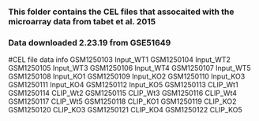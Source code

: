 ### This folder contains the CEL files that assocaited with the microarray data from tabet et al. 2015

### Data downloaded 2.23.19 from GSE51649

#CEL file data info 
GSM1250103	Input_WT1
GSM1250104	Input_WT2
GSM1250105	Input_WT3
GSM1250106	Input_WT4
GSM1250107	Input_WT5
GSM1250108	Input_KO1
GSM1250109	Input_KO2
GSM1250110	Input_KO3
GSM1250111	Input_KO4
GSM1250112	Input_KO5
GSM1250113	CLIP_Wt1
GSM1250114	CLIP_Wt2
GSM1250115	CLIP_Wt3
GSM1250116	CLIP_Wt4
GSM1250117	CLIP_Wt5
GSM1250118	CLIP_KO1
GSM1250119	CLIP_KO2
GSM1250120	CLIP_KO3
GSM1250121	CLIP_KO4
GSM1250122	CLIP_KO5
